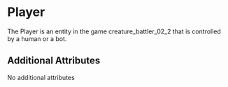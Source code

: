 # Player

The Player is an entity in the game creature_battler_02_2 that is controlled by a human or a bot. 

## Additional Attributes

No additional attributes